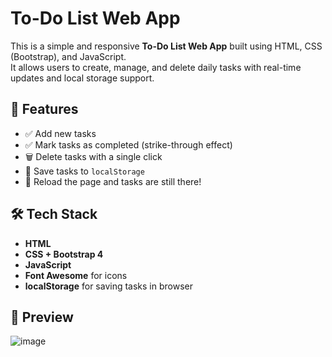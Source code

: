 #  To-Do List Web App

This is a simple and responsive **To-Do List Web App** built using HTML, CSS (Bootstrap), and JavaScript.  
It allows users to create, manage, and delete daily tasks with real-time updates and local storage support.

## 🚀 Features

- ✅ Add new tasks
- ✅ Mark tasks as completed (strike-through effect)
- 🗑️ Delete tasks with a single click
- 💾 Save tasks to `localStorage`
- 🔁 Reload the page and tasks are still there!

## 🛠️ Tech Stack

- **HTML**
- **CSS + Bootstrap 4**
- **JavaScript**
- **Font Awesome** for icons
- **localStorage** for saving tasks in browser

## 📸 Preview

![image](https://github.com/user-attachments/assets/105acc14-d4be-48a4-9c81-9f4a40ec9d36)


